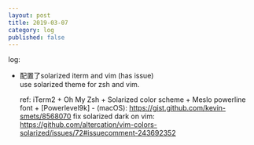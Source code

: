```yaml
---
layout: post
title: 2019-03-07
category: log
published: false
---
```


log:

- 配置了solarized iterm and vim (has issue)  
	use solarized theme for zsh and vim.
	
	ref:
	iTerm2 + Oh My Zsh + Solarized color scheme + Meslo powerline font + [Powerlevel9k] - (macOS): https://gist.github.com/kevin-smets/8568070
	fix solarized dark on vim: https://github.com/altercation/vim-colors-solarized/issues/72#issuecomment-243692352

